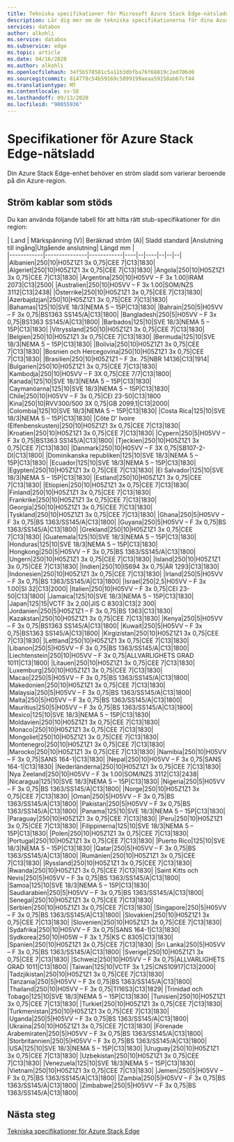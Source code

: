 ```yaml
---
title: Tekniska specifikationer för Microsoft Azure Stack Edge-nätsladd baserat på plats | Microsoft Docs
description: Lär dig mer om de tekniska specifikationerna för dina Azure Stack Edge-nätkablar.
services: databox
author: alkohli
ms.service: databox
ms.subservice: edge
ms.topic: article
ms.date: 04/16/2020
ms.author: alkohli
ms.openlocfilehash: 34f5b578581c5a11b3dbfba76f68819c2ed706d0
ms.sourcegitcommit: 814778c54b59169c5899199aeaa59158ab67cf44
ms.translationtype: MT
ms.contentlocale: sv-SE
ms.lasthandoff: 09/13/2020
ms.locfileid: "90055936"
---
```

# <a name="azure-stack-edge-power-cord-specifications"></a>Specifikationer för Azure Stack Edge-nätsladd

Din Azure Stack Edge-enhet behöver en ström sladd som varierar beroende på din Azure-region.

## <a name="supported-power-cords"></a>Ström kablar som stöds

Du kan använda följande tabell för att hitta rätt stub-specifikationer för din region:

| Land    | Märkspänning (V)| Beräknad ström (A)| Sladd standard |Anslutning till ingång|Utgående anslutning| Längd mm |  
|------------|---------------|------------|----|--|----|--|--|--|
|Albanien|250|10|H05Z1Z1 3x 0,75|CEE 7|C13|1830|
|Algeriet|250|10|H05Z1Z1 3x 0,75|CEE 7|C13|1830|
|Angola|250|10|H05Z1Z1 3x 0,75|CEE 7|C13|1830|
|Argentina|250|10|H05VV – F 3x 1.00|IRAM 2073|C13|2500|
|Australien|250|10|H05VV – F 3x 1.00|SOM/NZS 3112|C13|2438|
|Österrike|250|10|H05Z1Z1 3x 0,75|CEE 7|C13|1830|
|Azerbajdzjan|250|10|H05Z1Z1 3x 0,75|CEE 7|C13|1830|
|Bahamas|125|10|SVE 18/3|NEMA 5 – 15P|C13|1830|
|Bahrain|250|5|H05VV – F 3x 0,75|BS1363 SS145/A|C13|1800|
|Bangladesh|250|5|H05VV – F 3x 0,75|BS1363 SS145/A|C13|1800|
|Barbados|125|10|SVE 18/3|NEMA 5 – 15P|C13|1830|
|Vitryssland|250|10|H05Z1Z1 3x 0,75|CEE 7|C13|1830|
|Belgien|250|10|H05Z1Z1 3x 0,75|CEE 7|C13|1830|
|Bermuda|125|10|SVE 18/3|NEMA 5 – 15P|C13|1830|
|Bolivia|250|10|H05Z1Z1 3x 0,75|CEE 7|C13|1830|
|Bosnien och Hercegovina|250|10|H05Z1Z1 3x 0,75|CEE 7|C13|1830|
|Brasilien|250|10|H05Z1Z1 – F 3x. 75|NBR 14136|C13|1914|
|Bulgarien|250|10|H05Z1Z1 3x 0,75|CEE 7|C13|1830|
|Kambodja|250|10|H05VV – F 3X 0,75|CEE 7/7|C13|1800|
|Kanada|125|10|SVE 18/3|NEMA 5 – 15P|C13|1830|
|Caymanöarna|125|10|SVE 18/3|NEMA 5 – 15P|C13|1830|
|Chile|250|10|H05VV – F 3x 0,75|CEI 23-50|C13|1800
|Kina|250|10|RVV300/500 3X 0,75|GB 2099,1|C13|2000|
|Colombia|125|10|SVE 18/3|NEMA 5 – 15P|C13|1830|
|Costa Rica|125|10|SVE 18/3|NEMA 5 – 15P|C13|1830|
|Côte D' Ivoire (Elfenbenskusten)|250|10|H05Z1Z1 3x 0,75|CEE 7|C13|1830|
|Kroatien|250|10|H05Z1Z1 3x 0,75|CEE 7|C13|1830|
|Cypern|250|5|H05VV – F 3x 0,75|BS1363 SS145/A|C13|1800|
|Tjeckien|250|10|H05Z1Z1 3x 0,75|CEE 7|C13|1830|
|Danmark|250|10|H05VV – F 3X 0,75|SB107-2-DI|C13|1800|
|Dominikanska republiken|125|10|SVE 18/3|NEMA 5 – 15P|C13|1830|
|Ecuador|125|10|SVE 18/3|NEMA 5 – 15P|C13|1830|
|Egypten|250|10|H05Z1Z1 3x 0,75|CEE 7|C13|1830|
|El Salvador|125|10|SVE 18/3|NEMA 5 – 15P|C13|1830|
|Estland|250|10|H05Z1Z1 3x 0,75|CEE 7|C13|1830|
|Etiopien|250|10|H05Z1Z1 3x 0,75|CEE 7|C13|1830|
|Finland|250|10|H05Z1Z1 3x 0,75|CEE 7|C13|1830|
|Frankrike|250|10|H05Z1Z1 3x 0,75|CEE 7|C13|1830|
|Georgia|250|10|H05Z1Z1 3x 0,75|CEE 7|C13|1830|
|Tyskland|250|10|H05Z1Z1 3x 0,75|CEE 7|C13|1830|
|Ghana|250|5|H05VV – F 3x 0,75|BS 1363/SS145/A|C13|1800|
|Guyana|250|5|H05VV – F 3x 0,75|BS 1363/SS145/A|C13|1800|
|Grekland|250|10|H05Z1Z1 3x 0,75|CEE 7|C13|1830|
|Guatemala|125|10|SVE 18/3|NEMA 5 – 15P|C13|1830|
|Honduras|125|10|SVE 18/3|NEMA 5 – 15P|C13|1830|
|Hongkong|250|5|H05VV – F 3x 0,75|BS 1363/SS145/A|C13|1800|
|Ungern|250|10|H05Z1Z1 3x 0,75|CEE 7|C13|1830|
|Island|250|10|H05Z1Z1 3x 0,75|CEE 7|C13|1830|
|Indien|250|10|IS694 3x 0,75|ÄR 1293|C13|1830|
|Indonesien|250|10|H05Z1Z1 3x 0,75|CEE 7|C13|1830|
|Irland|250|5|H05VV – F 3x 0,75|BS 1363/SS145/A|C13|1800|
|Israel|250|2,5|H05VV – F 3x 1.00|SI 32|C13|2000|
|Italien|250|10|H05VV – F 3x 0,75|CEI 23-50|C13|1800|
|Jamaica|125|10|SVE 18/3|NEMA 5 – 15P|C13|1830|
|Japan|125|15|VCTF 3x 2,00|JIS C 8303|C13|2 300|
|Jordanien|250|5|H05Z1Z1 – F 3x 0,75|BS 1363|C13|1830|
|Kazakstan|250|10|H05Z1Z1 3x 0,75|CEE 7|C13|1830|
|Kenya|250|5|H05VV – F 3x 0,75|BS1363 SS145/A|C13|1800|
|Kuwait|250|5|H05VV – F 3x 0,75|BS1363 SS145/A|C13|1800|
|Kirgizistan|250|10|H05Z1Z1 3x 0,75|CEE 7|C13|1830|
|Lettland|250|10|H05Z1Z1 3x 0,75|CEE 7|C13|1830|
|Libanon|250|5|H05VV – F 3x 0,75|BS 1363/SS145/A|C13|1800|
|Liechtenstein|250|10|H05VV – F 3x 0,75|ALLVARLIGHETS GRAD 1011|C13|1800|
|Litauen|250|10|H05Z1Z1 3x 0,75|CEE 7|C13|1830|
|Luxemburg|250|10|H05Z1Z1 3x 0,75|CEE 7|C13|1830|
|Macao|2250|5|H05VV – F 3x 0,75|BS 1363/SS145/A|C13|1800|
|Makedonien|250|10|H05Z1Z1 3x 0,75|CEE 7|C13|1830|
|Malaysia|250|5|H05VV – F 3x 0,75|BS 1363/SS145/A|C13|1800|
|Malta|250|5|H05VV – F 3x 0,75|BS 1363/SS145/A|C13|1800|
|Mauritius|250|5|H05VV – F 3x 0,75|BS 1363/SS145/A|C13|1800|
|Mexico|125|10|SVE 18/3|NEMA 5 – 15P|C13|1830|
|Moldavien|250|10|H05Z1Z1 3x 0,75|CEE 7|C13|1830|
|Monaco|250|10|H05Z1Z1 3x 0,75|CEE 7|C13|1830|
|Mongoliet|250|10|H05Z1Z1 3x 0,75|CEE 7|C13|1830|
|Montenegro|250|10|H05Z1Z1 3x 0,75|CEE 7|C13|1830|
|Marocko|250|10|H05Z1Z1 3x 0,75|CEE 7|C13|1830|
|Namibia|250|10|H05VV – F 3x 0,75|SANS 164-1|C13|1830|
|Nepal|250|10|H05VV – F 3x 0,75|SANS 164-1|C13|1830|
|Nederländerna|250|10|H05Z1Z1 3x 0,75|CEE 7|C13|1830|
|Nya Zeeland|250|10|H05VV – F 3x 1.00|SOM/NZS 3112|C13|2438|
|Nicaragua|125|10|SVE 18/3|NEMA 5 – 15P|C13|1830|
|Nigeria|250|5|H05VV – F 3x 0,75|BS 1363/SS145/A|C13|1800|
|Norge|250|10|H05Z1Z1 3x 0,75|CEE 7|C13|1830|
|Oman|250|5|H05VV – F 3x 0,75|BS 1363/SS145/A|C13|1800|
|Pakistan|250|5|H05VV – F 3x 0,75|BS 1363/SS145/A|C13|1800|
|Panama|125|10|SVE 18/3|NEMA 5 – 15P|C13|1830|
|Paraguay|250|10|H05Z1Z1 3x 0,75|CEE 7|C13|1830|
|Peru|250|10|H05Z1Z1 3x 0,75|CEE 7|C13|1830|
|Filippinerna|125|10|SVE 18/3|NEMA 5 – 15P|C13|1830|
|Polen|250|10|H05Z1Z1 3x 0,75|CEE 7|C13|1830|
|Portugal|250|10|H05Z1Z1 3x 0,75|CEE 7|C13|1830|
|Puerto Rico|125|10|SVE 18/3|NEMA 5 – 15P|C13|1830|
|Qatar|250|5|H05VV – F 3x 0,75|BS 1363/SS145/A|C13|1800|
|Rumänien|250|10|H05Z1Z1 3x 0,75|CEE 7|C13|1830|
|Ryssland|250|10|H05Z1Z1 3x 0,75|CEE 7|C13|1830|
|Rwanda|250|10|H05Z1Z1 3x 0,75|CEE 7|C13|1830|
|Saint Kitts och Nevis|250|5|H05VV – F 3x 0,75|BS 1363/SS145/A|C13|1800|
|Samoa|125|10|SVE 18/3|NEMA 5 – 15P|C13|1830|
|Saudiarabien|250|5|H05VV – F 3x 0,75|BS 1363/SS145/A|C13|1800|
|Senegal|250|10|H05Z1Z1 3x 0,75|CEE 7|C13|1830|
|Serbien|250|10|H05Z1Z1 3x 0,75|CEE 7|C13|1830|
|Singapore|250|5|H05VV – F 3x 0,75|BS 1363/SS145/A|C13|1800|
|Slovakien|250|10|H05Z1Z1 3x 0,75|CEE 7|C13|1830|
|Slovenien|250|10|H05Z1Z1 3x 0,75|CEE 7|C13|1830|
|Sydafrika|250|10|H05VV – F 3x 0,75|SANS 164-1|C13|1830|
|Sydkorea|250|10|H05W – F 3x 1,75|KS C 8305|C13|1830|
|Spanien|250|10|H05Z1Z1 3x 0,75|CEE 7|C13|1830|
|Sri Lanka|250|5|H05VV – F 3x 0,75|BS 1363/SS145/A|C13|1800|
|Sverige|250|10|H05Z1Z1 3x 0,75|CEE 7|C13|1830|
|Schweiz|250|10|H05VV – F 3x 0,75|ALLVARLIGHETS GRAD 1011|C13|1800|
|Taiwan|125|10|VCTF 3x 1,25|CNS10917|C13|2000|
|Tadzjikistan|250|10|H05Z1Z1 3x 0,75|CEE 7|C13|1830|
|Tanzania|250|5|H05VV – F 3x 0,75|BS 1363/SS145/A|C13|1800|
|Thailand|250|10|H05VV – F 3x 0,75|TI16S3|C13|1829|
|Trinidad och Tobago|125|10|SVE 18/3|NEMA 5 – 15P|C13|1830|
|Tunisien|250|10|H05Z1Z1 3x 0,75|CEE 7|C13|1830|
|Turkiet|250|10|H05Z1Z1 3x 0,75|CEE 7|C13|1830|
|Turkmenistan|250|10|H05Z1Z1 3x 0,75|CEE 7|C13|1830|
|Uganda|250|5|H05VV – F 3x 0,75|BS 1363/SS145/A|C13|1800|
|Ukraina|250|10|H05Z1Z1 3x 0,75|CEE 7|C13|1830|
|Förenade Arabemiraten|250|5|H05VV – F 3x 0,75|BS 1363/SS145/A|C13|1800|
|Storbritannien|250|5|H05VV – F 3x 0,75|BS 1363/SS145/A|C13|1800|
|USA|125|10|SVE 18/3|NEMA 5 – 15P|C13|1830|
|Uruguay|250|10|H05Z1Z1 3x 0,75|CEE 7|C13|1830|
|Uzbekistan|250|10|H05Z1Z1 3x 0,75|CEE 7|C13|1830|
|Venezuela|125|10|SVE 18/3|NEMA 5 – 15P|C13|1830|
|Vietnam|250|10|H05Z1Z1 3x 0,75|CEE 7|C13|1830|
|Jemen|250|5|H05VV – F 3x 0,75|BS 1363/SS145/A|C13|1800|
|Zambia|250|5|H05VV – F 3x 0,75|BS 1363/SS145/A|C13|1800|
|Zimbabwe|250|5|H05VV – F 3x 0,75|BS 1363/SS145/A|C13|1800|

## <a name="next-steps"></a>Nästa steg

[Tekniska specifikationer för Azure Stack Edge](data-box-edge-technical-specifications-compliance.md)
